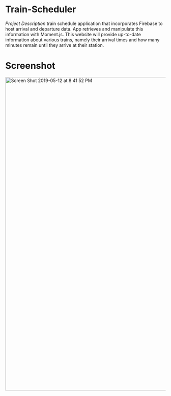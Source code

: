 
# Train-Scheduler

_Project Description_
 train schedule application that incorporates Firebase to host arrival and departure data. App retrieves and manipulate this information with Moment.js. This website will provide up-to-date information about various trains, namely their arrival times and how many minutes remain until they arrive at their station.

# Screenshot

<img width="984" alt="Screen Shot 2019-05-12 at 8 41 52 PM" src="https://user-images.githubusercontent.com/44978024/57590016-bc36de00-74f6-11e9-9af0-a43e11a2a743.png">

